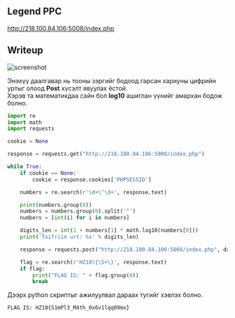 ## Legend PPC

http://218.100.84.106:5008/index.php

## Writeup

![screenshot](https://github.com/enkhee-Osiris/hz-2018-round-1/blob/master/ppc/Legend%20PPC/ppc-legend-ppc.jpeg)

Энэхүү даалгавар нь тооны зэргийг бодоод гарсан хариуны цифрийн уртыг олоод **Post** хүсэлт явуулах ёстой.  
Хэрэв та математикдаа сайн бол **log10** ашиглан үүнийг амархан бодож болно.

```python
import re
import math
import requests

cookie = None

response = requests.get("http://218.100.84.106:5008/index.php")

while True:
    if cookie == None:
        cookie = response.cookies['PHPSESSID']

    numbers = re.search(r'\d+\^\d+', response.text)

    print(numbers.group(0))
    numbers = numbers.group(0).split('^')
    numbers = [int(i) for i in numbers]

    digits_len = int(1 + numbers[1] * math.log10(numbers[0]))
    print('Tsifriin urt: %s' % digits_len)

    response = requests.post("http://218.100.84.106:5008/index.php", data={'answer':digits_len, 'sum': 'Илгээх'}, cookies={'PHPSESSID': cookie})

    flag = re.search(r'HZ18\{\S+\}', response.text)
    if flag:
        print("FLAG IS: " + flag.group(0))
        break
```

Дээрх python скриптыг ажилуулвал дараах тугийг хэвлэх болно.

`FLAG IS: HZ18{S1mPl3_M4th_0x6v1lqq09mx}`
